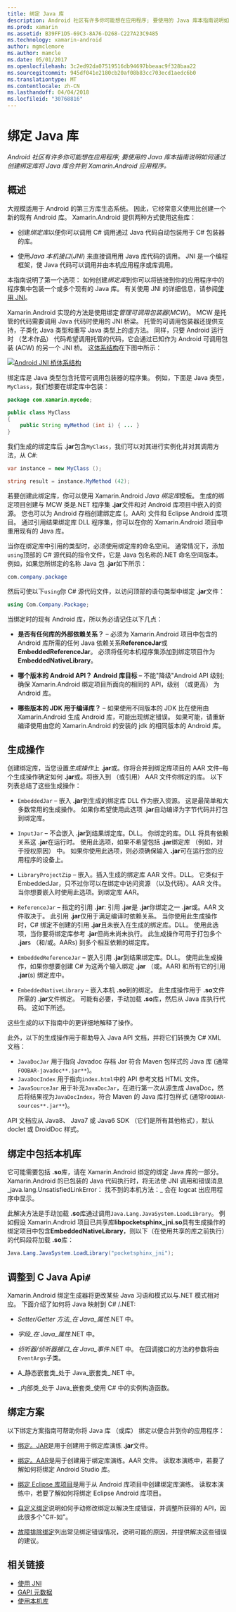 ```yaml
---
title: 绑定 Java 库
description: Android 社区有许多你可能想在应用程序; 要使用的 Java 库本指南说明如何通过创建绑定库将 Java 库合并到 Xamarin.Android 应用程序。
ms.prod: xamarin
ms.assetid: B39FF1D5-69C3-8A76-D268-C227A23C9485
ms.technology: xamarin-android
author: mgmclemore
ms.author: mamcle
ms.date: 05/01/2017
ms.openlocfilehash: 3c2ed92da07519516db94697bbeaac9f328baa22
ms.sourcegitcommit: 945df041e2180cb20af08b83cc703ecd1aedc6b0
ms.translationtype: MT
ms.contentlocale: zh-CN
ms.lasthandoff: 04/04/2018
ms.locfileid: "30768816"
---
```

# <a name="binding-a-java-library"></a>绑定 Java 库

_Android 社区有许多你可能想在应用程序; 要使用的 Java 库本指南说明如何通过创建绑定库将 Java 库合并到 Xamarin.Android 应用程序。_

## <a name="overview"></a>概述

大规模适用于 Android 的第三方库生态系统。 因此，它经常意义使用比创建一个新的现有 Android 库。 Xamarin.Android 提供两种方式使用这些库：

-   创建*绑定库*以便你可以调用 C# 调用通过 Java 代码自动包装用于 C# 包装器的库。

-   使用*Java 本机接口*(*JNI*) 来直接调用用 Java 库代码的调用。 JNI 是一个编程框架，使 Java 代码可以调用并由本机应用程序或库调用。

本指南说明了第一个选项： 如何创建*绑定库*到你可以将链接到你的应用程序中的程序集中包装一个或多个现有的 Java 库。 有关使用 JNI 的详细信息，请参阅[使用 JNI](~/android/platform/java-integration/working-with-jni.md)。

Xamarin.Android 实现的方法是使用绑定*管理可调用包装器*(*MCW*)。 MCW 是托管的代码需要调用 Java 代码时使用的 JNI 桥梁。 托管的可调用包装器还提供支持，子类化 Java 类型和重写 Java 类型上的虚方法。 同样，只要 Android 运行时 （艺术作品） 代码希望调用托管的代码，它会通过已知作为 Android 可调用包装 (ACW) 的另一个 JNI 桥。 这[体系结构](~/android/internals/architecture.md)在下图中所示：

[![Android JNI 桥体系结构](images/architecture.png)](images/architecture.png#lightbox)

绑定库是 Java 类型包含托管可调用包装器的程序集。 例如，下面是 Java 类型， `MyClass`，我们想要在绑定库中包装：

```java
package com.xamarin.mycode;

public class MyClass
{
    public String myMethod (int i) { ... }
}
```

我们生成的绑定库后 **.jar**包含`MyClass`，我们可以对其进行实例化并对其调用方法，从 C#:

```csharp
var instance = new MyClass ();

string result = instance.MyMethod (42);
```

若要创建此绑定库，你可以使用 Xamarin.Android *Java 绑定库*模板。 生成的绑定项目创建与 MCW 类是.NET 程序集 **.jar**文件和对 Android 库项目中嵌入的资源。 您也可以为 Android 存档创建绑定库 (。AAR) 文件和 Eclipse Android 库项目。 通过引用结果绑定库 DLL 程序集，你可以在你的 Xamarin.Android 项目中重用现有的 Java 库。

当你在绑定库中引用的类型时，必须使用绑定库的命名空间。 通常情况下，添加`using`顶部的 C# 源代码的指令文件，它是 Java 包名称的.NET 命名空间版本。 例如，如果您所绑定的名称 Java 包 **.jar**如下所示：

```csharp
com.company.package
```

然后可使以下`using`你 C# 源代码文件，以访问顶部的语句类型中绑定 **.jar**文件：

```csharp
using Com.Company.Package;
```


当绑定时的现有 Android 库，所以务必请记住以下几点：

* **是否有任何库的外部依赖关系？** &ndash; 必须为 Xamarin.Android 项目中包含的 Android 库所需的任何 Java 依赖关系**ReferenceJar**或**EmbeddedReferenceJar**。 必须将任何本机程序集添加到绑定项目作为**EmbeddedNativeLibrary**。  

* **哪个版本的 Android API？ Android 库目标** &ndash; 不能"降级"Android API 级别;确保 Xamarin.Android 绑定项目所面向的相同的 API，级别 （或更高） 为 Android 库。

* **哪些版本的 JDK 用于编译库？** &ndash; 如果使用不同版本的 JDK 比在使用由 Xamarin.Android 生成 Android 库，可能出现绑定错误。 如果可能，请重新编译使用由您的 Xamarin.Android 的安装的 jdk 的相同版本的 Android 库。


## <a name="build-actions"></a>生成操作

创建绑定库，当您设置*生成操作*上 **.jar**或。你将合并到绑定库项目的 AAR 文件&ndash;每个生成操作确定如何 **.jar**或。将嵌入到 （或引用） AAR 文件你绑定的库。 以下列表总结了这些生成操作：

* `EmbeddedJar` &ndash; 嵌入 **.jar**到生成的绑定库 DLL 作为嵌入资源。 这是最简单和大多数常用的生成操作。 如果你希望使用此选项 **.jar**自动编译为字节代码并打包到绑定库。

* `InputJar` &ndash; 不会嵌入 **.jar**到结果绑定库。DLL。 你绑定的库。DLL 将具有依赖关系这 **.jar**在运行时。 使用此选项，如果不希望包括 **.jar**绑定库 （例如，对于授权原因） 中。 如果你使用此选项，则必须确保输入 **.jar**可在运行您的应用程序的设备上。

* `LibraryProjectZip` &ndash; 嵌入。插入生成的绑定库 AAR 文件。DLL。 它类似于 EmbeddedJar，只不过你可以在绑定中访问资源 （以及代码）。AAR 文件。 当你想要嵌入时使用此选项。到绑定库 AAR。

* `ReferenceJar` &ndash; 指定的引用 **.jar**: 引用 **.jar**是 **.jar**你绑定之一 **.jar**或。AAR 文件取决于。 此引用 **.jar**仅用于满足编译时依赖关系。 当你使用此生成操作时，C# 绑定不创建的引用 **.jar**且未嵌入在生成的绑定库。DLL。 使用此选项，当你要将绑定库参考 **.jar**但尚未尚未执行。 此生成操作可用于打包多个 **.jar**s （和/或。AARs) 到多个相互依赖的绑定库。

* `EmbeddedReferenceJar` &ndash; 嵌入引用 **.jar**到结果绑定库。DLL。 使用此生成操作，如果你想要创建 C# 为这两个输入绑定 **.jar** （或。AAR) 和所有它的引用 **.jar**(s) 绑定库中。

* `EmbeddedNativeLibrary` &ndash; 嵌入本机 **.so**到的绑定。 此生成操作用于 **.so**文件所需的 **.jar**文件绑定。 可能有必要，手动加载 **.so**库，然后从 Java 库执行代码。 这如下所述。

这些生成的以下指南中的更详细地解释了操作。

此外，以下的生成操作用于帮助导入 Java API 文档，并将它们转换为 C# XML 文档：

* `JavaDocJar` 用于指向 Javadoc 存档 Jar 符合 Maven 包样式的 Java 库 (通常`FOOBAR-javadoc**.jar**`)。
* `JavaDocIndex` 用于指向`index.html`中的 API 参考文档 HTML 文件。
* `JavaSourceJar` 用于补充`JavaDocJar`，在进行第一次从源生成 JavaDoc，然后将结果视为`JavaDocIndex`，符合 Maven 的 Java 库打包样式 (通常`FOOBAR-sources**.jar**`)。

API 文档应从 Java8、 Java7 或 Java6 SDK （它们是所有其他格式），默认 doclet 或 DroidDoc 样式。

## <a name="including-a-native-library-in-a-binding"></a>绑定中包括本机库

它可能需要包括 **.so**库，请在 Xamarin.Android 绑定的绑定 Java 库的一部分。 Xamarin.Android 的已包装的 Java 代码执行时，将无法使 JNI 调用和错误消息_java.lang.UnsatisfiedLinkError： 找不到的本机方法：_ 会在 logcat 出应用程序中显示。

此解决方法是手动加载 **.so**库通过调用`Java.Lang.JavaSystem.LoadLibrary`。 例如假设 Xamarin.Android 项目已共享库**libpocketsphinx_jni.so**具有生成操作的绑定项目中包含**EmbeddedNativeLibrary**，则以下（在使用共享的库之前执行） 的代码段将加载 **.so**库：

```csharp
Java.Lang.JavaSystem.LoadLibrary("pocketsphinx_jni");
```

## <a name="adapting-java-apis-to-ceparsl"></a>调整到 C Java Api&eparsl;

Xamarin.Android 绑定生成器将更改某些 Java 习语和模式以与.NET 模式相对应。 下面介绍了如何将 Java 映射到 C# /.NET:

-   _Setter/Getter 方法_在 Java_属性_.NET 中。

-   _字段_在 Java_属性_.NET 中。

-   _侦听器/侦听器接口_在 Java_事件_.NET 中。 在回调接口的方法的参数将由`EventArgs`子类。

-   A_静态嵌套类_处于 Java_嵌套类_.NET 中。

-   _内部类_处于 Java_嵌套类_使用 C# 中的实例构造函数。



## <a name="binding-scenarios"></a>绑定方案

以下绑定方案指南可帮助你将 Java 库 （或库） 绑定以便合并到你的应用程序：

-   [绑定。JAR](~/android/platform/binding-java-library/binding-a-jar.md)是用于创建用于绑定库演练 **.jar**文件。

-   [绑定。AAR](~/android/platform/binding-java-library/binding-an-aar.md)是用于创建用于绑定库演练。AAR 文件。 读取本演练中，若要了解如何将绑定 Android Studio 库。

-   [绑定 Eclipse 库项目](~/android/platform/binding-java-library/binding-a-library-project.md)是用于从 Android 库项目中创建绑定库演练。 读取本演练中，若要了解如何将绑定 Eclipse Android 库项目。

-   [自定义绑定](~/android/platform/binding-java-library/customizing-bindings/index.md)说明如何手动修改绑定以解决生成错误，并调整所获得的 API，因此很多个"C#-如"。

-   [故障排除绑定](~/android/platform/binding-java-library/troubleshooting-bindings.md)列出常见绑定错误情况，说明可能的原因，并提供解决这些错误的建议。


## <a name="related-links"></a>相关链接

- [使用 JNI](~/android/platform/java-integration/working-with-jni.md)
- [GAPI 元数据](http://www.mono-project.com/docs/gui/gtksharp/gapi/#metadata)
- [使用本机库](~/android/platform/native-libraries.md)
